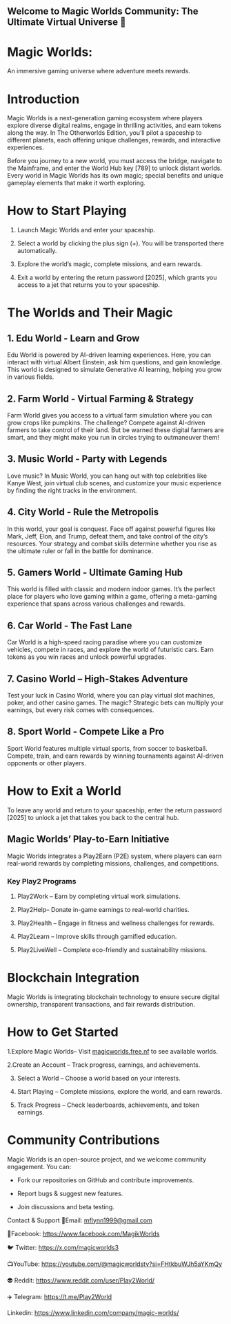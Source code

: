 ## Welcome to Magic Worlds Community: The Ultimate Virtual Universe 👋

# Magic Worlds: 
An immersive gaming universe where adventure meets rewards.

# Introduction 
Magic Worlds is a next-generation gaming ecosystem where players explore diverse digital realms, engage in thrilling activities, and earn tokens along the way. In The Otherworlds Edition, you’ll pilot a spaceship to different planets, each offering unique challenges, rewards, and interactive experiences.  

Before you journey to a new world, you must access the bridge, navigate to the Mainframe, and enter the World Hub key [789] to unlock distant worlds. Every world in Magic Worlds has its own magic; special benefits and unique gameplay elements that make it worth exploring.  

# How to Start Playing

1. Launch Magic Worlds and enter your spaceship.  

2. Select a world by clicking the plus sign (+). You will be transported there automatically.  

3. Explore the world’s magic, complete missions, and earn rewards.  

4. Exit a world by entering the return password [2025], which grants you access to a jet that returns you to your spaceship.  

# The Worlds and Their Magic

## 1. Edu World - Learn and Grow

Edu World is powered by AI-driven learning experiences. Here, you can interact with virtual Albert Einstein, ask him questions, and gain knowledge. This world is designed to simulate 
Generative AI learning, helping you grow in various fields.  

## 2. Farm World - Virtual Farming & Strategy

Farm World gives you access to a virtual farm simulation where you can grow crops like pumpkins. The challenge? Compete against AI-driven farmers to take control of their land. But be warned these digital farmers are smart, and they might make you run in circles trying to outmaneuver them!  

## 3. Music World - Party with Legends
  
Love music? In Music World, you can hang out with top celebrities like Kanye West, join virtual club scenes, and customize your music experience by finding the right tracks in the environment.  

## 4. City World - Rule the Metropolis  

In this world, your goal is conquest. Face off against powerful figures like Mark, Jeff, Elon, and Trump, defeat them, and take control of the city’s resources. Your strategy and combat skills determine whether you rise as the ultimate ruler or fall in the battle for dominance.  

## 5. Gamers World - Ultimate Gaming Hub

This world is filled with classic and modern indoor games. It’s the perfect place for players who love gaming within a game, offering a meta-gaming experience that spans across various challenges and rewards.  

## 6. Car World - The Fast Lane

Car World is a high-speed racing paradise where you can customize vehicles, compete in races, and explore the world of futuristic cars. Earn tokens as you win races and unlock powerful upgrades.  

## 7. Casino World – High-Stakes Adventure

Test your luck in Casino World, where you can play virtual slot machines, poker, and other casino games. The magic? Strategic bets can multiply your earnings, but every risk comes with consequences.  

## 8. Sport World - Compete Like a Pro  

Sport World features multiple virtual sports, from soccer to basketball. Compete, train, and earn rewards by winning tournaments against AI-driven opponents or other players.  

# How to Exit a World

To leave any world and return to your spaceship, enter the return password [2025] to unlock a jet that takes you back to the central hub.  


## Magic Worlds’ Play-to-Earn Initiative  

Magic Worlds integrates a Play2Earn (P2E) system,  where players can earn real-world rewards by completing missions, challenges, and competitions.  


### Key Play2 Programs

1. Play2Work – Earn by completing virtual work simulations.  

2. Play2Help– Donate in-game earnings to real-world charities.  

3. Play2Health – Engage in fitness and wellness challenges for rewards.  

4. Play2Learn – Improve skills through gamified education.  

5. Play2LiveWell – Complete eco-friendly and sustainability missions.  

# Blockchain Integration

Magic Worlds is integrating blockchain technology to ensure secure digital ownership, transparent transactions, and fair rewards distribution.  

# How to Get Started

1.Explore Magic Worlds– Visit [magicworlds.free.nf](http://magicworlds.free.nf) to see available worlds.  

2.Create an Account – Track progress, earnings, and achievements.  

3. Select a World – Choose a world based on your interests.  

4. Start Playing – Complete missions, explore the world, and earn rewards.  

5. Track Progress – Check leaderboards, achievements, and token earnings.  

# Community Contributions  

Magic Worlds is an open-source project,  and we welcome community engagement. You can:  

- Fork our repositories on GitHub and contribute improvements.  

- Report bugs & suggest new features.

- Join discussions and beta testing. 

Contact & Support
📧Email: mflynn1999@gmail.com

📘Facebook: https://www.facebook.com/MagikWorlds

🐦 Twitter: https://x.com/magicworlds3

📺YouTube: https://youtube.com/@magicworldstv?si=FHtkbuWJh5aYKmQy
 
👽 Reddit: https://www.reddit.com/user/Play2World/

✈️ Telegram: https://t.me/Play2World

Linkedin: https://www.linkedin.com/company/magic-worlds/

